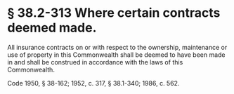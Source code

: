 # § 38.2-313 Where certain contracts deemed made.

<p>All insurance contracts on or with respect to the ownership, maintenance or use of property in this Commonwealth shall be deemed to have been made in and shall be construed in accordance with the laws of this Commonwealth.</p><p>Code 1950, § 38-162; 1952, c. 317, § 38.1-340; 1986, c. 562.</p>